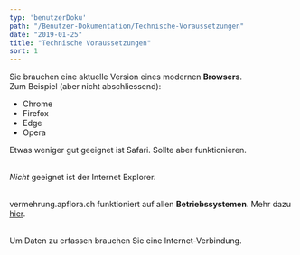 ```yaml
---
typ: 'benutzerDoku'
path: "/Benutzer-Dokumentation/Technische-Voraussetzungen"
date: "2019-01-25"
title: "Technische Voraussetzungen"
sort: 1
---
```


Sie brauchen eine aktuelle Version eines modernen **Browsers**.<br/>
Zum Beispiel (aber nicht abschliessend):
- Chrome
- Firefox
- Edge
- Opera

Etwas weniger gut geeignet ist Safari. Sollte aber funktionieren.<br/><br/>

_Nicht_ geeignet ist der Internet Explorer.<br/><br/>

vermehrung.apflora.ch funktioniert auf allen **Betriebssystemen**. Mehr dazu [hier](/Technische-Dokumentation/PWA/).<br/><br/>

Um Daten zu erfassen brauchen Sie eine Internet-Verbindung.
